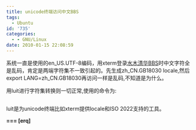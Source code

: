 ```yaml
---
title: unicode终端访问中文BBS
tags:
  - Ubuntu
id: '735'
categories:
  - - GNU/Linux
date: 2010-01-15 22:08:59
---
```



<!-- more -->
系统一直是使用的en_US.UTF-8编码，用xterm登录[水木清华BBS](http://bbs.tsinghua.edu.cn/)时中文字符全是乱码，肯定是两端字符集不一致引起的。先生成zh_CN.GB18030 locale,然后export LANG=zh_CN.GB18030再访问一样是乱码,不知道是为什么。

用luit进行字符集转换则一切正常,使用的命令为:
```js$ luit -encoding GB18030 -- telnet bbs.tsinghua.edu.cn
```

luit是为unicode终端比如xterm提供locale和ISO 2022支持的工具。

**\===
\[erq\]**